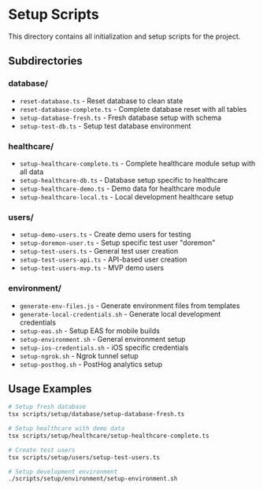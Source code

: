 # Setup Scripts

This directory contains all initialization and setup scripts for the project.

## Subdirectories

### database/
- `reset-database.ts` - Reset database to clean state
- `reset-database-complete.ts` - Complete database reset with all tables
- `setup-database-fresh.ts` - Fresh database setup with schema
- `setup-test-db.ts` - Setup test database environment

### healthcare/
- `setup-healthcare-complete.ts` - Complete healthcare module setup with all data
- `setup-healthcare-db.ts` - Database setup specific to healthcare
- `setup-healthcare-demo.ts` - Demo data for healthcare module
- `setup-healthcare-local.ts` - Local development healthcare setup

### users/
- `setup-demo-users.ts` - Create demo users for testing
- `setup-doremon-user.ts` - Setup specific test user "doremon"
- `setup-test-users.ts` - General test user creation
- `setup-test-users-api.ts` - API-based user creation
- `setup-test-users-mvp.ts` - MVP demo users

### environment/
- `generate-env-files.js` - Generate environment files from templates
- `generate-local-credentials.sh` - Generate local development credentials
- `setup-eas.sh` - Setup EAS for mobile builds
- `setup-environment.sh` - General environment setup
- `setup-ios-credentials.sh` - iOS specific credentials
- `setup-ngrok.sh` - Ngrok tunnel setup
- `setup-posthog.sh` - PostHog analytics setup

## Usage Examples

```bash
# Setup fresh database
tsx scripts/setup/database/setup-database-fresh.ts

# Setup healthcare with demo data
tsx scripts/setup/healthcare/setup-healthcare-complete.ts

# Create test users
tsx scripts/setup/users/setup-test-users.ts

# Setup development environment
./scripts/setup/environment/setup-environment.sh
```